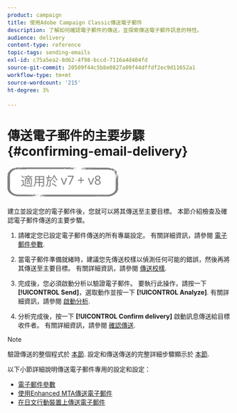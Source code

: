 ```yaml
---
product: campaign
title: 使用Adobe Campaign Classic傳送電子郵件
description: 了解如何確認電子郵件的傳送，並探索傳送電子郵件訊息的特性。
audience: delivery
content-type: reference
topic-tags: sending-emails
exl-id: c75a5ea2-8d62-4f98-bccd-7116a4d404fd
source-git-commit: 20509f44c5b8e0827a09f44dffdf2ec9d11652a1
workflow-type: tm+mt
source-wordcount: '215'
ht-degree: 3%

---
```


# 傳送電子郵件的主要步驟 {#confirming-email-delivery}

![](../../assets/common.svg)

建立並設定您的電子郵件後，您就可以將其傳送至主要目標。 本節介紹檢查及確認電子郵件傳送的主要步驟。

1. 請確定您已設定電子郵件傳送的所有專屬設定。 有關詳細資訊，請參閱 [電子郵件參數](email-parameters.md).
1. 當電子郵件準備就緒時，建議您先傳送校樣以偵測任何可能的錯誤，然後再將其傳送至主要目標。 有關詳細資訊，請參閱 [傳送校樣](steps-validating-the-delivery.md#sending-a-proof).

1. 完成後，您必須啟動分析以驗證電子郵件。 要執行此操作，請按一下 **[!UICONTROL Send]**，選取動作並按一下 **[!UICONTROL Analyze]**. 有關詳細資訊，請參閱 [啟動分析](steps-validating-the-delivery.md#analyzing-the-delivery).

1. 分析完成後，按一下 **[!UICONTROL Confirm delivery]** 啟動訊息傳送給目標收件者。 有關詳細資訊，請參閱 [確認傳送](steps-sending-the-delivery.md#confirming-delivery).

   <!--Add screenshot with analysis done and Confirm delivery button activated.-->

>[!NOTE]
>
>驗證傳送的整個程式於 [本節](steps-validating-the-delivery.md). 設定和傳送傳送的完整詳細步驟顯示於 [本節](steps-sending-the-delivery.md).

以下小節詳細說明傳送電子郵件專用的設定和設定：
<!--* [Generating the mirror page](generating-mirror-page.md)
* [Email BCC](email-bcc.md)-->
* [電子郵件參數](email-parameters.md)
* [使用Enhanced MTA傳送電子郵件](sending-with-enhanced-mta.md)
* [在日文行動裝置上傳送電子郵件](sending-emails-on-japanese-mobiles.md)
